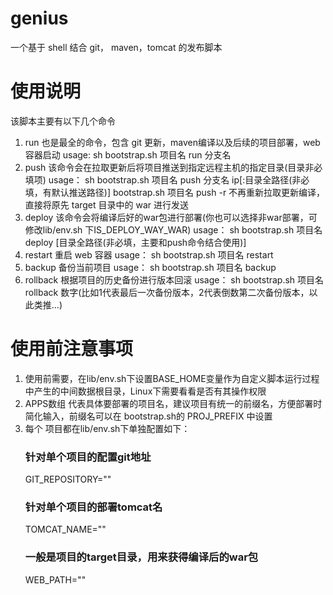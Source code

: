 # genius
一个基于 shell 结合 git， maven，tomcat 的发布脚本


# 使用说明
该脚本主要有以下几个命令
1) run
也是最全的命令，包含 git 更新，maven编译以及后续的项目部署，web 容器启动
usage:
sh bootstrap.sh 项目名 run 分支名 
2) push
该命令会在拉取更新后将项目推送到指定远程主机的指定目录(目录非必填项)
usage：
sh bootstrap.sh 项目名 push 分支名  ip[:目录全路径(非必填，有默认推送路径)]
bootstrap.sh 项目名 push -r 不再重新拉取更新编译，直接将原先 target 目录中的 war 进行发送
3) deploy
该命令会将编译后好的war包进行部署(你也可以选择非war部署，可修改lib/env.sh 下IS_DEPLOY_WAY_WAR)
usage：
sh bootstrap.sh 项目名 deploy  [目录全路径(非必填，主要和push命令结合使用)]
4) restart
重启 web 容器
usage：
sh bootstrap.sh 项目名 restart
5) backup
备份当前项目
usage：
sh bootstrap.sh 项目名 backup
6) rollback
根据项目的历史备份进行版本回滚
usage：
sh bootstrap.sh 项目名 rollback 数字(比如1代表最后一次备份版本，2代表倒数第二次备份版本，以此类推...)

# 使用前注意事项
1. 使用前需要，在lib/env.sh下设置BASE_HOME变量作为自定义脚本运行过程中产生的中间数据根目录，Linux下需要看看是否有其操作权限
2. APPS数组 代表具体要部署的项目名，建议项目有统一的前缀名，方便部署时简化输入，前缀名可以在
bootstrap.sh的 PROJ_PREFIX 中设置
3. 每个 项目都在lib/env.sh下单独配置如下：
    ### 针对单个项目的配置git地址
    GIT_REPOSITORY=""
    ### 针对单个项目的部署tomcat名
    TOMCAT_NAME=""
    ### 一般是项目的target目录，用来获得编译后的war包
    WEB_PATH=""
